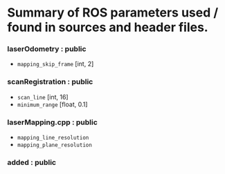 # Summary of ROS parameters used / found in sources and header files.

### laserOdometry : public
- `mapping_skip_frame` [int, 2]

### scanRegistration : public
- `scan_line` [int, 16]
- `minimum_range` [float, 0.1]

### laserMapping.cpp : public
- `mapping_line_resolution`
- `mapping_plane_resolution`

### added : public
